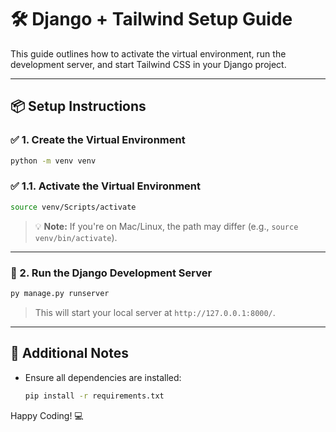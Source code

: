 # 🛠️ Django + Tailwind Setup Guide

This guide outlines how to activate the virtual environment, run the development server, and start Tailwind CSS in your Django project.

---

## 📦 Setup Instructions

### ✅ 1. Create the Virtual Environment

```bash
python -m venv venv
```


### ✅ 1.1. Activate the Virtual Environment

```bash
source venv/Scripts/activate
```

> 💡 **Note:** If you're on Mac/Linux, the path may differ (e.g., `source venv/bin/activate`).

---

### 🚀 2. Run the Django Development Server

```bash
py manage.py runserver
```

> This will start your local server at `http://127.0.0.1:8000/`.

---


## 📁 Additional Notes

- Ensure all dependencies are installed:
  ```bash
  pip install -r requirements.txt
  ```


Happy Coding! 💻